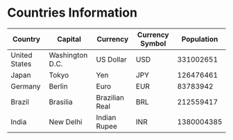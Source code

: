 # Countries Information

| **Country**        | **Capital**      | **Currency**        | **Currency Symbol** | **Population** |
|--------------------|------------------|---------------------|---------------------|----------------|
| United States      | Washington D.C.  | US Dollar           | USD                 | 331002651      |
| Japan              | Tokyo            | Yen                 | JPY                 | 126476461      |
| Germany            | Berlin           | Euro                | EUR                 | 83783942       |
| Brazil             | Brasilia         | Brazilian Real      | BRL                 | 212559417      |
| India              | New Delhi        | Indian Rupee        | INR                 | 1380004385     |
